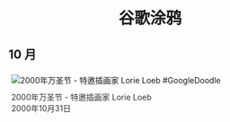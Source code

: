 
<h1 align="center"> 谷歌涂鸦 </h1>




## 10 月

<div class="image">


<img src="//www.google.com/logos/2000/halloween_loop.gif" alt="2000年万圣节 - 特邀插画家 Lorie Loeb #GoogleDoodle" style="margin: 5px"/>
<div class="info" style="font-size: 14px; color:#333333; margin:5px"><div class="title">2000年万圣节 - 特邀插画家 Lorie Loeb</div><div class="date">2000年10月31日</div></div>

</div>








